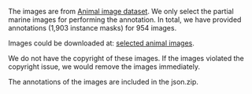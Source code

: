 The images are from [Animal image dataset](https://www.kaggle.com/datasets/iamsouravbanerjee/animal-image-dataset-90-different-animals). We only select the partial marine images for performing the annotation. In total, we have provided annotations (1,903 instance masks) for 954 images.

Images could be downloaded at: [selected animal images](https://www.dropbox.com/scl/fi/evnkdk1ht29qamduur6er/images.zip?rlkey=qf210w3n9p5fsvyljmtp4we8z&st=iz6hwgyi&dl=0). 

We do not have the copyright of these images. If the images violated the copyright issue, we would remove the images immediately.

The annotations of the images are included in the json.zip.
